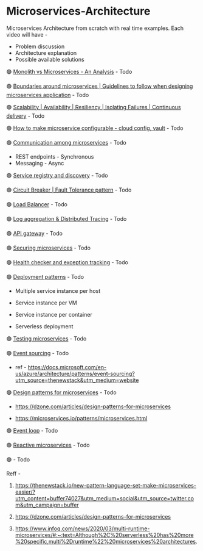 # Microservices-Architecture
Microservices Architecture from scratch with real time examples.
Each video will have - 

* Problem discussion
* Architecture explanation
* Possible available solutions


🟢 [Monolith vs Microservices - An Analysis](https://youtube.com/greenlearner) - Todo

🟢 [Boundaries around microservices | Guidelines to follow when designing microservices application](https://youtube.com/greenlearner) - Todo

🟢 [Scalability | Availability | Resiliency | Isolating Failures | Continuous delivery](https://youtube.com/greenlearner) - Todo

🟢 [How to make microservice configurable - cloud config, vault](https://youtube.com/greenlearner) - Todo

🟢 [Communication among microservices](https://youtube.com/greenlearner) - Todo

* REST endpoints - Synchronous
* Messaging - Async

🟢 [Service registry and discovery](https://youtube.com/greenlearner) - Todo

🟢 [Circuit Breaker | Fault Tolerance pattern](https://youtube.com/greenlearner) - Todo

🟢 [Load Balancer](https://youtube.com/greenlearner) - Todo

🟢 [Log aggregation & Distributed Tracing](https://youtube.com/greenlearner) - Todo

🟢 [API gateway](https://youtube.com/greenlearner) - Todo

🟢 [Securing microservices](https://youtube.com/greenlearner) - Todo

🟢 [Health checker and exception tracking](https://youtube.com/greenlearner) - Todo

🟢 [Deployment patterns](https://youtube.com/greenlearner) - Todo

 * Multiple service instance per host
 
 * Service instance per VM
 
 * Service instance per container
 
 * Serverless deployment
 

🟢 [Testing microservices](https://youtube.com/greenlearner) - Todo

🟢 [Event sourcing](https://youtube.com/greenlearner) - Todo

* ref - https://docs.microsoft.com/en-us/azure/architecture/patterns/event-sourcing?utm_source=thenewstack&utm_medium=website

🟢 [Design patterns for microservices](https://youtube.com/greenlearner) - Todo

* https://dzone.com/articles/design-patterns-for-microservices

* https://microservices.io/patterns/microservices.html

🟢 [Event loop](https://youtube.com/greenlearner) - Todo

🟢 [Reactive microservices](https://youtube.com/greenlearner) - Todo

🟢 [](https://youtube.com/greenlearner) - Todo


Reff -
1. https://thenewstack.io/new-pattern-language-set-make-microservices-easier/?utm_content=buffer74027&utm_medium=social&utm_source=twitter.com&utm_campaign=buffer

2. https://dzone.com/articles/design-patterns-for-microservices

3. https://www.infoq.com/news/2020/03/multi-runtime-microservices/#:~:text=Although%2C%20serverless%20has%20more%20specific,multi%2Druntime%22%20microservices%20architectures.

